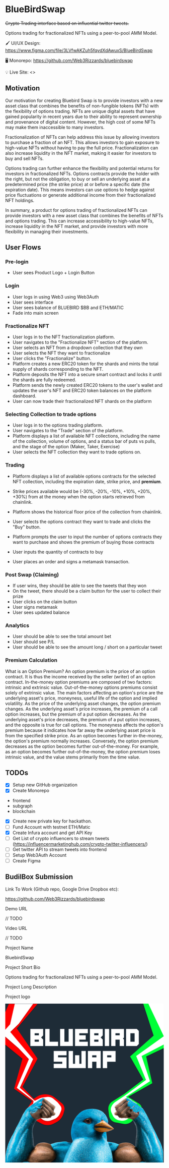 # BlueBirdSwap

~~Crypto Trading interface based on influential twitter tweets.~~

Options trading for fractionalized NFTs using a peer-to-pool AMM Model.

🖌️ UI/UX Design: <https://www.figma.com/file/3LVfwAKZuh5fqvdXdAwuxS/BlueBirdSwap>

🖥️ Monorepo: <https://github.com/Web3Rizzards/bluebirdswap>

💡 Live Site: <>

## Motivation

Our motivation for creating Bluebird Swap is to provide investors with a new asset class that combines the benefits of non-fungible tokens (NFTs) with the flexibility of options trading. NFTs are unique digital assets that have gained popularity in recent years due to their ability to represent ownership and provenance of digital content. However, the high cost of some NFTs may make them inaccessible to many investors.

Fractionalization of NFTs can help address this issue by allowing investors to purchase a fraction of an NFT. This allows investors to gain exposure to high-value NFTs without having to pay the full price. Fractionalization can also increase liquidity in the NFT market, making it easier for investors to buy and sell NFTs.

Options trading can further enhance the flexibility and potential returns for investors in fractionalized NFTs. Options contracts provide the holder with the right, but not the obligation, to buy or sell an underlying asset at a predetermined price (the strike price) at or before a specific date (the expiration date). This means investors can use options to hedge against price fluctuations or generate additional income from their fractionalized NFT holdings.

In summary, a product for options trading of fractionalized NFTs can provide investors with a new asset class that combines the benefits of NFTs and options trading. This can increase accessibility to high-value NFTs, increase liquidity in the NFT market, and provide investors with more flexibility in managing their investments.

## User Flows

### Pre-login

- User sees Product Logo + Login Button

### Login

- User logs in using Web3 using Web3Auth
- User sees interface
- User sees balance of BLUEBIRD $BB and ETH/MATIC
- Fade into main screen

### Fractionalize NFT

- User logs in to the NFT fractionalization platform.
- User navigates to the "Fractionalize NFT" section of the platform.
- User selects an NFT from a dropdown collection that they own
- User selects the NFT they want to fractionalize
- User clicks the "Fractionalize" button.
- Platform creates a new ERC20 token for the shards and mints the total supply of shards corresponding to the NFT.
- Platform deposits the NFT into a secure smart contract and locks it until the shards are fully redeemed.
- Platform sends the newly created ERC20 tokens to the user's wallet and updates the user's NFT and ERC20 token balances on the platform dashboard.
- User can now trade their fractionalized NFT shards on the platform

### Selecting Collection to trade options

- User logs in to the options trading platform.
- User navigates to the "Trade" section of the platform.
- Platform displays a list of available NFT collections, including the name of the collection, volume of options, and a status bar of puts vs pulls, and the stage of the option (Maker, Taker, Exercise)
- User selects the NFT collection they want to trade options on.

### Trading

- Platform displays a list of available options contracts for the selected NFT collection, including the expiration date, strike price, and **premium**.

- Strike prices available would be (-30%, -20%, -10%, +10%, +20%, +30%) from at the money when the option starts retrieved from chainlink.
- Platform shows the historical floor price of the collection from chainlink.
- User selects the options contract they want to trade and clicks the "Buy" button.
- Platform prompts the user to input the number of options contracts they want to purchase and shows the premium of buying those contracts
- User inputs the quantity of contracts to buy
- User places an order and signs a metamask transaction.

### Post Swap (Claiming)

- If user wins, they should be able to see the tweets that they won
- On the tweet, there should be a claim button for the user to collect their prize
- User clicks on the claim button
- User signs metamask
- User sees updated balance

### Analytics

- User should be able to see the total amount bet
- User should see P/L
- User should be able to see the amount long / short on a particular tweet

### Premium Calculation

What is an Option Premium?
An option premium is the price of an option contract. It is thus the income received by the seller (writer) of an option contract. In-the-money option premiums are composed of two factors: intrinsic and extrinsic value. Out-of-the-money options premiums consist solely of extrinsic value.
The main factors affecting an option's price are the underlying asset's price, moneyness, useful life of the option and implied volatility. As the price of the underlying asset changes, the option premium changes. As the underlying asset's price increases, the premium of a call option increases, but the premium of a put option decreases. As the underlying asset's price decreases, the premium of a put option increases, and the opposite is true for call options.
The moneyness affects the option's premium because it indicates how far away the underlying asset price is from the specified strike price. As an option becomes further in-the-money, the option's premium normally increases. Conversely, the option premium decreases as the option becomes further out-of-the-money. For example, as an option becomes further out-of-the-money, the option premium loses intrinsic value, and the value stems primarily from the time value.
## TODOs

- [x] Setup new GitHub organization
- [x] Create Monorepo
 - frontend
 - subgraph
 - blockchain
- [x] Create new private key for hackathon.
- [ ] Fund Account with testnet ETH/Matic
- [x] Create Infura account and get API Key
- [ ] Get List of crypto influencers to stream tweets (https://influencermarketinghub.com/crypto-twitter-influencers/)
- [ ] Get twitter API to stream tweets into frontend
- [ ] Setup Web3Auth Account
- [ ] Create Figma

## BudilBox Submission

Link To Work (Github repo, Google Drive Dropbox etc):

https://github.com/Web3Rizzards/bluebirdswap

Demo URL

// TODO

Video URL

// TODO

Project Name

BluebirdSwap

Project Short Bio

Options trading for fractionalized NFTs using a peer-to-pool AMM Model.

Project Long Description

Project logo

![bluebird](Logo.png)